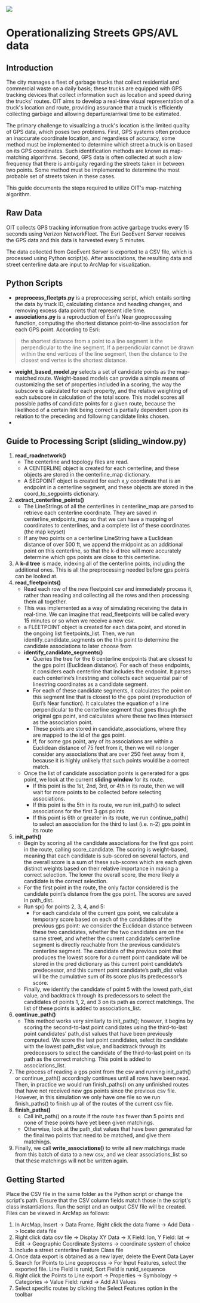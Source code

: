 ![](https://beta.phila.gov/media/20170531115900/oit-logo1.png)

# Operationalizing Streets GPS/AVL data


## Introduction

The city manages a fleet of garbage trucks that collect residential and commercial waste on a daily basis; these trucks are equipped with GPS tracking devices that collect information such as location and speed during the trucks' routes.  OIT aims to develop a real-time visual representation of a truck's location and route, providing assurance that a truck is efficiently collecting garbage and allowing departure/arrival time to be estimated.

The primary challenge to visualizing a truck's location is the limited quality of GPS data, which poses two problems.  First, GPS systems often produce an inaccurate coordinate location, and regardless of accuracy, some method must be implemented to determine which street a truck is on based on its GPS coordinates.  Such identification methods are known as map-matching algorithms.  Second, GPS data is often collected at such a low frequency that there is ambiguity regarding the streets taken in between two points.  Some method must be implemented to determine the most probable set of streets taken in these cases.

This guide documents the steps required to utilize OIT's map-matching algorithm.

## Raw Data

OIT collects GPS tracking information from active garbage trucks every 15 seconds using Verizon NetworkFleet.  The Esri GeoEvent Server receives the GPS data and this data is harvested every 5 minutes.

The data collected from GeoEvent Server is exported to a CSV file, which is processed using Python script(s).  After associations, the resulting data and street centerline data are input to ArcMap for visualization.

## Python Scripts

* **preprocess_fleetpts.py** is a preprocessing script, which entails sorting the data by truck ID, calculating distance and heading changes, and removing excess data points that represent idle time.
* **associations.py** is a reproduction of Esri's Near geoprocessing function, computing the shortest distance point-to-line association for each GPS point.  According to Esri:
>the shortest distance from a point to a line segment is the perpendicular to the line segment. If a perpendicular cannot be drawn within the end vertices of the line segment, then the distance to the closest end vertex is the shortest distance.

* **weight_based_model.py** selects a set of candidate points as the map-matched route.  Weight-based models can provide a simple means of customizing the set of properties included in a scoring, the way the subscore is calculated for each property, and the relative weighting of each subscore in calculation of the total score.  This model scores all possible paths of candidate points for a given route, because the likelihood of a certain link being correct is partially dependent upon its relation to the preceding and following candidate links chosen.
* 

## Guide to Processing Script (sliding_window.py)

1. **read_roadnetwork()** 
   - The centerline and topology files are read.  
   - A CENTERLINE object is created for each centerline, and these objects are stored in the centerline_map dictionary.  
   - A SEGPOINT object is created for each x,y coordinate that is an endpoint in a centerline segment, and these objects are stored in the coord_to_segpoints dictionary.
2. **extract_centerline_points()**
   - The LineStrings of all the centerlines in centerline_map are parsed to retrieve each centerline coordinate.  They are saved in centerline_endpoints_map so that we can have a mapping of coordinates to centerlines, and a complete list of these coordinates (the map keyset)
   - If any two points on a centerline LineString have a Euclidean distance of over 500 ft, we append the midpoint as an additional point on this centerline, so that the k-d tree will more accurately determine which gps points are close to this centerline.
3. A **k-d tree** is made, indexing all of the centerline points, including the additional ones.  This is all the preprocessing needed before gps points can be looked at.
4. **read_fleetpoints()**
   - Read each row of the new fleetpoint csv and immediately process it, rather than reading and collecting all the rows and then processing them all together.
   - This was implemented as a way of simulating receiving the data in real-time.  We can imagine that read_fleetpoints will be called every 15 minutes or so when we receive a new csv.
   - a FLEETPOINT object is created for each data point, and stored in the ongoing list fleetpoints_list.  Then, we run identify_candidate_segments on the this point to determine the candidate associations to later choose from
   - **identify_candidate_segments()**
     * Queries the tree for the 6 centerline endpoints that are closest to the gps point (Euclidean distance).  For each of these endpoints, it considers each centerline that includes the endpoint.  It parses each centerline’s linestring and collects each sequential pair of linestring coordinates as a candidate segment.
     * For each of these candidate segments, it calculates the point on this segment line that is closest to the gps point (reproduction of Esri’s Near function).  It calculates the equation of a line perpendicular to the centerline segment that goes through the original gps point, and calculates where these two lines intersect as the association point.
     * These points are stored in candidate_associations, where they are mapped to the id of the gps point.
     * If, for some gps point, any of its associations are within a Euclidean distance of 75 feet from it, then we will no longer consider any associations that are over 250 feet away from it, because it is highly unlikely that such points would be a correct match.
   - Once the list of candidate association points is generated for a gps point, we look at the current **sliding window** for its route.
     * If this point is the 1st, 2nd, 3rd, or 4th in its route, then we will wait for more points to be collected before selecting associations.  
     * If this point is the 5th in its route, we run init_path() to select associations for the first 3 gps points.  
     * If this point is 6th or greater in its route, we run continue_path() to select an association for the third to last (i.e. n-2) gps point in its route
5. **init_path()**
   - Begin by scoring all the candidate associations for the first gps point in the route, calling score_candidate.  The scoring is weight-based, meaning that each candidate is sub-scored on several factors, and the overall score is a sum of these sub-scores which are each given distinct weights based on their relative importance in making a correct selection.  The lower the overall score, the more likely a candidate is the correct selection.
   - For the first point in the route, the only factor considered is the candidate point’s distance from the gps point.  The scores are saved in path_dist.  
   - Run sp() for points 2, 3, 4, and 5:
     * For each candidate of the current gps point, we calculate a temporary score based on each of the candidates of the previous gps point: we consider the Euclidean distance between these two candidates, whether the two candidates are on the same street, and whether the current candidate’s centerline segment is directly reachable from the previous candidate’s centerline segment.  The candidate of the previous point that produces the lowest score for a current point candidate will be stored in the pred dictionary as this current point candidate’s predecessor, and this current point candidate’s path_dist value will be the cumulative sum of its score plus its predecessor’s score.
   - Finally, we identify the candidate of point 5 with the lowest path_dist value, and backtrack through its predecessors to select the candidates of points 1, 2, and 3 on its path as correct matchings.  The list of these points is added to associations_list.
6. **continue_path()**
   - This method works very similarly to init_path(); however, it begins by scoring the second-to-last point candidates using the third-to-last point candidates’ path_dist values that have been previously computed.  We score the last point candidates, select its candidate with the lowest path_dist value, and backtrack through its predecessors to select the candidate of the third-to-last point on its path as the correct matching.  This point is added to associations_list.
7. The process of reading a gps point from the csv and running init_path() or continue_path() accordingly continues until all rows have been read.  Then, in practice we would run finish_paths() on any unfinished routes that have not received new gps points since the previous csv file.  However, in this simulation we only have one file so we run finish_paths() to finish up all of the routes of the current csv file.  
8. **finish_paths()**
   - Call init_path() on a route if the route has fewer than 5 points and none of these points have yet been given matchings.  
   - Otherwise, look at the path_dist values that have been generated for the final two points that need to be matched, and give them matchings.
9. Finally, we call **write_associations()** to write all new matchings made from this batch of data to a new csv, and we clear associations_list so that these matchings will not be written again.


## Getting Started

Place the CSV file in the same folder as the Python script or change the script's path.  Ensure that the CSV column fields match those in the script's class instantiations.  Run the script and an output CSV file will be created.  Files can be viewed in ArcMap as follows:

1.	In ArcMap, Insert -> Data Frame.  Right click the data frame -> Add Data -> locate data file
2.	Right click data csv file -> Display XY Data -> X Field: lon, Y Field: lat -> Edit -> Geographic Coordinate Systems -> coordinate system of choice
3.	Include a street centerline Feature Class file
4.	Once data export is obtained as a new layer, delete the Event Data Layer
5.	Search for Points to Line geoprocess -> For Input Features, select the exported file.  Line Field is runid, Sort Field is runid_sequence
6.	Right click the Points to Line export -> Properties -> Symbology -> Categories -> Value Field: runid -> Add All Values
7.	Select specific routes by clicking the Select Features option in the toolbar
